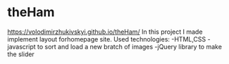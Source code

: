 # theHam
https://volodimirzhukivskyi.github.io/theHam/
In this project I made implement layout forhomepage site.
Used technologies: 
-HTML,CSS
-javascript to sort and load a
new bratch of images 
-jQuery library to make the
slider

